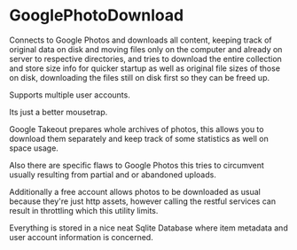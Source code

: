 # GooglePhotoDownload
Connects to Google Photos and downloads all content, keeping track of original data on disk and moving 
files only on the computer and already on server to  respective directories, and tries to download the 
entire collection and store size info for quicker startup as well as original file sizes of those on disk, 
downloading the files still on disk first so they can be freed up.  

Supports multiple user accounts. 

Its just a better mousetrap. 

Google Takeout prepares whole archives of photos, 
this allows you to download them separately and keep track of some statistics as well on space usage.

Also there are specific flaws to Google Photos this tries to circumvent usually resulting from partial and or abandoned uploads.

Additionally a free account allows photos to be downloaded as usual because they're just http assets, however calling the restful services can result in throttling which this utility limits.

Everything is stored in a nice neat Sqlite Database where item metadata and user account information is concerned.
